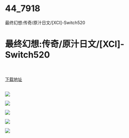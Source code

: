 # 44_7918
最终幻想:传奇/原汁日文/[XCI]-Switch520
# 最终幻想:传奇/原汁日文/[XCI]-Switch520
 <br/></br>
[下载地址](https://www.switch520.cc/article/7918 "下载地址")
<br/></br>

<p><img src="https://www.switch520.cc/muke_img/upload_art_editor_20201217-1_6870fc8a736d26c19d521ad77a35edd6.jpg"></p>
<p><img src="https://www.switch520.cc/muke_img/upload_art_editor_20201217-1_fc255fb3fdf4d867b0a756f23e23e113.jpg"></p>
<p><img src="https://www.switch520.cc/muke_img/upload_art_editor_20201217-1_c2e05d616b06637b7c00d85d6e68b8f2.jpg"></p>
<p><img src="https://www.switch520.cc/muke_img/upload_art_editor_20201217-1_267f8ff6249e32a6e841489c73b71243.jpg"></p>
<p><img src="https://www.switch520.cc/muke_img/upload_art_editor_20201217-1_21a3f6c8ee612ed13c724e1fbe8cc9aa.jpg"></p>
<p><strong><span style="color:#D9D9D9">&nbsp;</span></strong></p>
<p><strong><span style="color:#D9D9D9">&nbsp;</span></strong></p>
